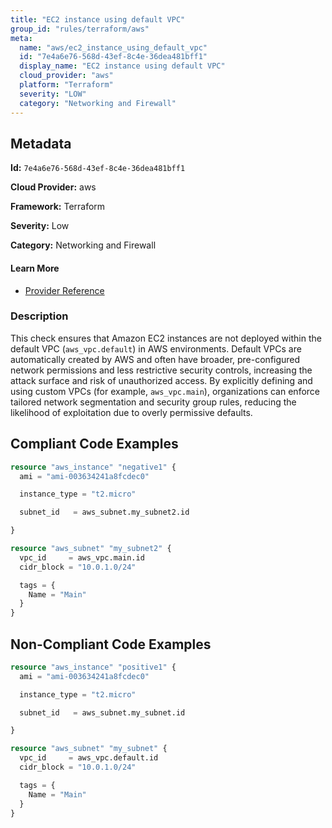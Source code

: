 ```yaml
---
title: "EC2 instance using default VPC"
group_id: "rules/terraform/aws"
meta:
  name: "aws/ec2_instance_using_default_vpc"
  id: "7e4a6e76-568d-43ef-8c4e-36dea481bff1"
  display_name: "EC2 instance using default VPC"
  cloud_provider: "aws"
  platform: "Terraform"
  severity: "LOW"
  category: "Networking and Firewall"
---
```

## Metadata

**Id:** `7e4a6e76-568d-43ef-8c4e-36dea481bff1`

**Cloud Provider:** aws

**Framework:** Terraform

**Severity:** Low

**Category:** Networking and Firewall

#### Learn More

 - [Provider Reference](https://registry.terraform.io/providers/hashicorp/aws/latest/docs/resources/instance#subnet_id)

### Description

 This check ensures that Amazon EC2 instances are not deployed within the default VPC (`aws_vpc.default`) in AWS environments. Default VPCs are automatically created by AWS and often have broader, pre-configured network permissions and less restrictive security controls, increasing the attack surface and risk of unauthorized access. By explicitly defining and using custom VPCs (for example, `aws_vpc.main`), organizations can enforce tailored network segmentation and security group rules, reducing the likelihood of exploitation due to overly permissive defaults.


## Compliant Code Examples
```terraform
resource "aws_instance" "negative1" {
  ami = "ami-003634241a8fcdec0"

  instance_type = "t2.micro"

  subnet_id   = aws_subnet.my_subnet2.id

}

resource "aws_subnet" "my_subnet2" {
  vpc_id     = aws_vpc.main.id
  cidr_block = "10.0.1.0/24"

  tags = {
    Name = "Main"
  }
}

```
## Non-Compliant Code Examples
```terraform
resource "aws_instance" "positive1" {
  ami = "ami-003634241a8fcdec0"

  instance_type = "t2.micro"

  subnet_id   = aws_subnet.my_subnet.id

}

resource "aws_subnet" "my_subnet" {
  vpc_id     = aws_vpc.default.id
  cidr_block = "10.0.1.0/24"

  tags = {
    Name = "Main"
  }
}

```